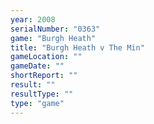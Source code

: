 ```yaml
---
year: 2008
serialNumber: "0363" 
game: "Burgh Heath"
title: "Burgh Heath v The Min"
gameLocation: ""
gameDate: ""
shortReport: ""
result: ""
resultType: ""
type: "game"
---
```

